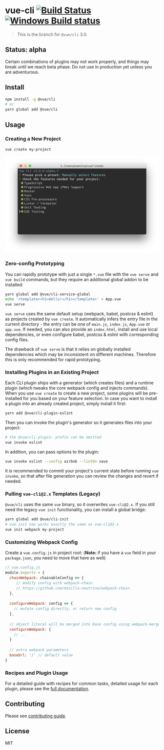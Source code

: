 # vue-cli [![Build Status](https://circleci.com/gh/vuejs/vue-cli/tree/dev.svg?style=shield)](https://circleci.com/gh/vuejs/vue-cli/tree/dev) [![Windows Build status](https://ci.appveyor.com/api/projects/status/487fqt71e4kf46iv/branch/dev?svg=true)](https://ci.appveyor.com/project/yyx990803/vue-cli-6b0a6/branch/dev)

> This is the branch for `@vue/cli` 3.0.

## Status: alpha

Certain combinations of plugins may not work properly, and things may break until we reach beta phase. Do not use in production yet unless you are adventurous.

## Install

``` sh
npm install -g @vue/cli
# or
yarn global add @vue/cli
```

## Usage

### Creating a New Project

``` sh
vue create my-project
```

<p align="center">
  <img width="682px" src="https://raw.githubusercontent.com/vuejs/vue-cli/dev/docs/screenshot.png">
</p>

### Zero-config Prototyping

You can rapidly prototype with just a single `*.vue` file with the `vue serve` and `vue build` commands, but they require an additional global addon to be installed:

``` sh
yarn global add @vue/cli-service-global
echo '<template><h1>Hello!</h1></template>' > App.vue
vue serve
```

`vue serve` uses the same default setup (webpack, babel, postcss & eslint) as projects created by `vue create`. It automatically infers the entry file in the current directory - the entry can be one of `main.js`, `index.js`, `App.vue` or `app.vue`. If needed, you can also provide an `index.html`, install and use local dependencies, or even configure babel, postcss & eslint with corresponding config files.

The drawback of `vue serve` is that it relies on globally installed dependencies which may be inconsistent on different machines. Therefore this is only recommended for rapid prototyping.

### Installing Plugins in an Existing Project

Each CLI plugin ships with a generator (which creates files) and a runtime plugin (which tweaks the core webpack config and injects commands). When you use `vue create` to create a new project, some plugins will be pre-installed for you based on your feature selection. In case you want to install a plugin into an already created project, simply install it first:

``` sh
yarn add @vue/cli-plugin-eslint
```

Then you can invoke the plugin's generator so it generates files into your project:

``` sh
# the @vue/cli-plugin- prefix can be omitted
vue invoke eslint
```

In addition, you can pass options to the plugin:

``` sh
vue invoke eslint --config airbnb --lintOn save
```

It is recommended to commit your project's current state before running `vue invoke`, so that after file generation you can review the changes and revert if needed.

### Pulling `vue-cli@2.x` Templates (Legacy)

`@vue/cli` uses the same `vue` binary, so it overwrites `vue-cli@2.x`. If you still need the legacy `vue init` functionality, you can install a global bridge:

``` sh
yarn global add @vue/cli-init
# vue init now works exactly the same as vue-cli@2.x
vue init webpack my-project
```

### Customizing Webpack Config

Create a `vue.config.js` in project root: (**Note:** if you have a `vue` field in your `package.json`, you need to move that here as well)

``` js
// vue.config.js
module.exports = {
  chainWebpack: chainableConfig => {
     // modify config with webpack-chain
     // https://github.com/mozilla-neutrino/webpack-chain
  },

  configureWebpack: config => {
    // mutate config directly, or return new config
  },

  // object literal will be merged into base config using webpack-merge
  configureWebpack: {
    // ...
  }
  
  // extra webpack parameters
  baseUrl: '/' // default value
}
```

### Recipes and Plugin Usage

For a detailed guide with recipes for common tasks, detailed usage for each plugin, please see the [full documentation](https://github.com/vuejs/vue-cli/blob/dev/docs/README.md).

## Contributing

Please see [contributing guide](https://github.com/vuejs/vue-cli/blob/dev/.github/CONTRIBUTING.md).

## License

MIT
